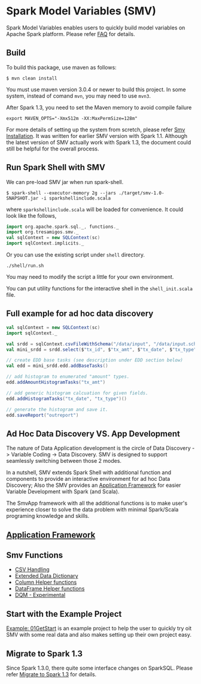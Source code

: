 # Spark Model Variables (SMV)
Spark Model Variables enables users to quickly build model variables on Apache Spark platform.
Please refer [FAQ](docs/FAQ.md) for details.

## Build
To build this package, use maven as follows:
```shell
$ mvn clean install
```
You must use maven version 3.0.4 or newer to build this project. 
In some system, instead of comand `mvn`, you may need to use `mvn3`.

After Spark 1.3, you need to set the Maven memory to avoid compile failure  
```shell
export MAVEN_OPTS="-Xmx512m -XX:MaxPermSize=128m"
```

For more details of setting up the system from scretch, please refer 
[Smv Installation](docs/SMV-Installation.md).
It was written for earlier SMV version with Spark 1.1. Although the latest version 
of SMV actually work with Spark 1.3, the document could still be helpful for the overall 
process.

## Run Spark Shell with SMV

We can pre-load SMV jar when run spark-shell. 

```shell
$ spark-shell --executor-memory 2g --jars ./target/smv-1.0-SNAPSHOT.jar -i sparkshellinclude.scala
```
where `sparkshellinclude.scala` will be loaded for convenience. It could look like the follows,

```scala
import org.apache.spark.sql._, functions._ 
import org.tresamigos.smv._
val sqlContext = new SQLContext(sc)
import sqlContext.implicits._
```

Or you can use the existing script under ```shell``` directory.
```shell
./shell/run.sh
```
You may need to modify the script a little for your own environment.

You can put utility functions for the interactive shell in the ```shell_init.scala``` file. 

## Full example for ad hoc data discovery

```scala
val sqlContext = new SQLContext(sc)
import sqlContext._

val srdd = sqlContext.csvFileWithSchema("/data/input", "/data/input.schema")
val mini_srdd = srdd.select($"tx_id", $"tx_amt", $"tx_date", $"tx_type")

// create EDD base tasks (see description under EDD section below)
val edd = mini_srdd.edd.addBaseTasks()

// add histogram to enumerated "amount" types.
edd.addAmountHistogramTasks("tx_amt")

// add generic histogram calcuation for given fields.
edd.addHistogramTasks("tx_date", "tx_type")()

// generate the histogram and save it.
edd.saveReport("outreport")
```

## Ad Hoc Data Discovery VS. App Development 
The nature of Data Application development is the circle of Data Discovery -> Variable Coding -> Data Discovery. 
SMV is designed to support seamlessly switching between those 2 modes. 

In a nutshell, SMV extends Spark Shell with additional function and components to provide an interactive environment 
for ad hoc Data Discovery; Also the SMV provides an [Application Framework](docs/appFramework.md) for easier Variable 
Development with Spark (and Scala).

The SmvApp framework with all the additional functions is to make user's experience closer to solve the data problem 
with minimal Spark/Scala programing knowledge and skills. 

## [Application Framework](docs/appFramework.md)

## Smv Functions
* [CSV Handling](docs/csvHandling.md)
* [Extended Data Dictionary](docs/Edd.md)
* [Column Helper functions](docs/ColumnFunctions.md)
* [DataFrame Helper functions](docs/DF_Functions.md)
* [DQM - Experimental](docs/Dqm.md)

## Start with the Example Project
[Example: 01GetStart](docs/examples/01GetStart) is an example project to help the 
user to quickly try oit SMV with some real data and also makes setting up their own project 
easy. 

## Migrate to Spark 1.3
Since Spark 1.3.0, there quite some interface changes on SparkSQL. Please refer 
[Migrate to Spark 1.3](docs/MigrateTo1.3.md) for details.


